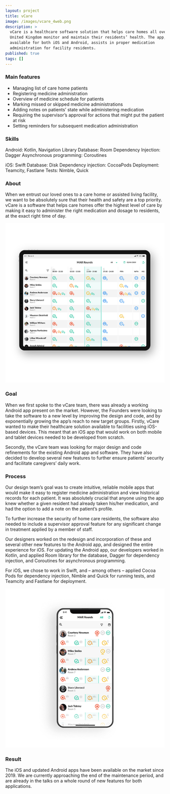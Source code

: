 ```yaml
---
layout: project
title: vCare
image: /images/vcare_4web.png
description: >
  vCare is a healthcare software solution that helps care homes all over the
  United Kingdom monitor and maintain their residents’ health. The app,
  available for both iOS and Android, assists in proper medication
  administration for facility residents.
published: true
tags: []
---
```

### Main features

* Managing list of care home patients 
* Registering medicine administration
* Overview of medicine schedule for patients
* Marking missed or skipped medicine administrations
* Adding notes on patients’ state while administering medication
* Requiring the supervisor’s approval for actions that might put the patient at risk
* Setting reminders for subsequent medication administration

### Skills

Android: Kotlin, Navigation Library
Database: Room 
Dependency Injection: Dagger
Asynchronous programming: Coroutines

iOS: Swift
Database: Disk
Dependency injection: CocoaPods
Deployment: Teamcity, Fastlane
Tests: Nimble, Quick

### About

When we entrust our loved ones to a care home or assisted living facility, we want to be absolutely sure that their health and safety are a top priority. vCare is a software that helps care homes offer the highest level of care by making it easy to administer the right medication and dosage to residents, at the exact right time of day. 

![](/images/vcare-_mockup-3_700.jpg)

### Goal

When we first spoke to the vCare team, there was already a working Android app present on the market. However, the Founders were looking to take the software to a new level by improving the design and code, and by exponentially growing the app’s reach to new target groups. 
Firstly, vCare wanted to make their healthcare solution available to facilities using iOS-based devices. This meant that an iOS app that would work on both mobile and tablet devices needed to be developed from scratch. 

Secondly, the vCare team was looking for major design and code refinements for the existing Android app and software. They have also decided to develop several new features to further ensure patients’ security and facilitate caregivers’ daily work.

### Process

Our design team’s goal was to create intuitive, reliable mobile apps that would make it easy to register medicine administration and view historical records for each patient. It was absolutely crucial that anyone using the app knew whether a given resident had already taken his/her medication, and had the option to add a note on the patient’s profile. 

To further increase the security of home care residents, the software also needed to include a supervisor approval feature for any significant change in treatment applied by a member of staff. 

Our designers worked on the redesign and incorporation of these and several other new features to the Android app, and designed the entire experience for iOS. 
For updating the Android app, our developers worked in Kotlin, and applied Room library for the database, Dagger for dependency injection, and Coroutines for asynchronous programming.

For iOS, we chose to work in Swift, and – among others – applied Cocoa Pods for dependency injection, Nimble and Quick for running tests, and Teamcity and Fastlane for deployment. 

![](/images/vcare-_mockup-4_700.jpg)

### Result

The iOS and updated Android apps have been available on the market since 2019. We are currently approaching the end of the maintenance period, and are already in the talks on a whole round of new features for both applications.

![]()